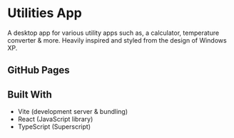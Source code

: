 # Utilities App
A desktop app for various utility apps such as, a calculator, temperature converter & more. Heavily inspired and styled from the design of Windows XP.

## GitHub Pages

## Built With
- Vite (development server & bundling)
- React (JavaScript library)
- TypeScript (Superscript)